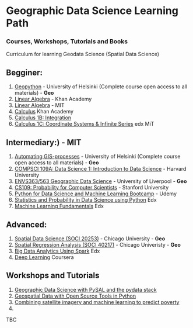 # Geographic Data Science Learning Path
### Courses, Workshops, Tutorials and Books

Curriculum for learning Geodata Science (Spatial Data Science)

## Begginer:
1. [Geopython](https://geo-python.github.io/2017/) - University of Helsinki (Complete course open access to all materials) - **Geo**
2. [Linear Algebra](https://www.khanacademy.org/math/linear-algebra) - Khan Academy
3. [Linear Algebra](https://ocw.mit.edu/courses/mathematics/18-700-linear-algebra-fall-2013/) - MIT
4. [Calculus](https://www.khanacademy.org/math/calculus-home?t=classes) Khan Academy
5. [Calculus 1B: Integration](https://www.edx.org/course/calculus-1b-integration-mitx-18-01-2x-0)
6. [Calculus 1C: Coordinate Systems & Infinite Series](https://www.edx.org/course/calculus-1c-coordinate-systems-infinite-mitx-18-01-3x-0) edx MiT


## Intermediary:) - MIT
1. [Automating GIS-processes](https://automating-gis-processes.github.io/2017/) - University of Helsinki (Complete course open access to all materials) - **Geo**
2. [COMPSCI 109A: Data Science 1: Introduction to Data Science](https://canvas.harvard.edu/courses/29726/pages/videos) - Harvard University 
3. [ENVS363/563 Geographic Data Science](http://darribas.org/gds17/) - University of Liverpool - **Geo**
4. [CS109: Probability for Computer Scientists](https://web.stanford.edu/class/archive/cs/cs109/cs109.1166//handouts/overview.html) - Stanford University 
5. [Python for Data Science and Machine Learning Bootcamp](https://www.udemy.com/python-for-data-science-and-machine-learning-bootcamp/) - Udemy 
6. [Statistics and Probability in Data Science using Python](https://www.edx.org/course/statistics-probability-data-science-uc-san-diegox-dse210x) Edx 
7. [Machine Learning Fundamentals](https://www.edx.org/course/machine-learning-fundamentals-uc-san-diegox-dse220x)  Edx

## Advanced:
1. [Spatial Data Science (SOCI 20253)](https://spatial.uchicago.edu/content/lectures-luc-anselin-uchicago) - Chicago University - **Geo**
2. [Spatial Regression Analysis (SOCI 40217)](https://spatial.uchicago.edu/content/lectures-luc-anselin-uchicago) - Chicago Univeristy - **Geo**
3. [Big Data Analytics Using Spark](https://www.edx.org/course/machine-learning-fundamentals-uc-san-diegox-dse220x) Edx
4. [Deep Learning](https://www.coursera.org/specializations/deep-learning) Coursera



## Workshops and Tutorials
1. [Geographic Data Science with PySAL and the pydata stack](https://github.com/darribas/gds_scipy16)
2. [Geospatial Data with Open Source Tools in Python](https://github.com/kjordahl/SciPy-Tutorial-2015)
3. [Combining satellite imagery and machine learning to predict poverty](https://github.com/nealjean/predicting-poverty)
4. 

TBC 
